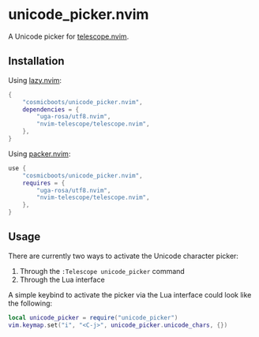 # unicode_picker.nvim

A Unicode picker for [telescope.nvim](https://github.com/nvim-telescope/telescope.nvim).

## Installation

Using [lazy.nvim](https://github.com/folke/lazy.nvim):

```lua
{
    "cosmicboots/unicode_picker.nvim",
    dependencies = {
        "uga-rosa/utf8.nvim",
        "nvim-telescope/telescope.nvim",
    },
}
```

Using [packer.nvim](https://github.com/wbthomason/packer.nvim):
```lua
use {
    "cosmicboots/unicode_picker.nvim",
    requires = {
        "uga-rosa/utf8.nvim",
        "nvim-telescope/telescope.nvim",
    },
}
```

## Usage

There are currently two ways to activate the Unicode character picker:

1. Through the `:Telescope unicode_picker` command
2. Through the Lua interface

A simple keybind to activate the picker via the Lua interface could look like
the following:

```lua
local unicode_picker = require("unicode_picker")
vim.keymap.set("i", "<C-j>", unicode_picker.unicode_chars, {})
```
